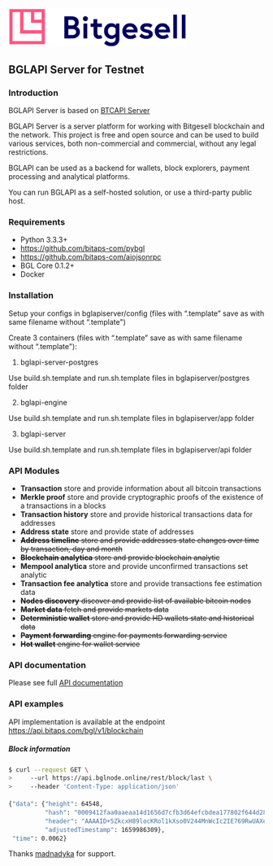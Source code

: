 
<img src="doc/logo.svg" width="350">


## BGLAPI Server for Testnet

### Introduction

BGLAPI Server is based on [BTCAPI Server](https://github.com/bitaps-com/btcapiserver)

BGLAPI Server is a server platform for working with Bitgesell blockchain and the network. 
This project is free and open source and can be used to build various services, 
both non-commercial and commercial, without any legal restrictions.

BGLAPI can be used as a backend for wallets, block explorers, payment processing and analytical platforms.

You can run BGLAPI as a self-hosted solution, or use a third-party public host.

### Requirements

* Python 3.3.3+
* https://github.com/bitaps-com/pybgl
* https://github.com/bitaps-com/aiojsonrpc
* BGL Core 0.1.2+
* Docker

### Installation

Setup your configs in bglapiserver/config (files with “.template” save as with same filename without “.template")

Create 3 containers  (files with “.template” save as with same filename without “.template"):

1) bglapi-server-postgres 

Use build.sh.template and run.sh.template files in bglapiserver/postgres folder 

2) bglapi-engine

Use build.sh.template and run.sh.template files in bglapiserver/app folder 

3) bglapi-server

Use build.sh.template and run.sh.template files in bglapiserver/api folder 

### API Modules

* **Transaction** store and provide information about all bitcoin transactions
* **Merkle proof** store and provide cryptographic proofs of the existence of a transactions in a blocks
* **Transaction history** store and provide historical transactions data for addresses 
* **Address state** store and provide state of addresses
* ~~**Address timeline** store and provide addresses state changes over time by transaction, day and month~~
* ~~**Blockchain analytica** store and provide blockchain analytic~~
* **Mempool analytica** store and provide unconfirmed transactions set analytic
* **Transaction fee analytica** store and provide transactions fee estimation data
* ~~**Nodes discovery** discover and provide list of available bitcoin nodes~~
* ~~**Market data** fetch and provide markets data~~
* ~~**Deterministic wallet** store and provide HD wallets state and historical data~~
* ~~**Payment forwarding** engine for payments forwarding service~~
* ~~**Hot wallet** engine for wallet service~~

### API documentation

Please see full [API documentation](https://github.com/bitaps-com/bglapiserver/tree/master/api)

### API examples

API implementation is available at the endpoint https://api.bitaps.com/bgl/v1/blockchain

##### Block information

``` bash
$ curl --request GET \
>     --url https://api.bglnode.online/rest/block/last \
>     --header 'Content-Type: application/json'

{"data": {"height": 64548,
          "hash": "0009412faa0aaeaa14d1656d7cfb3d64efcbdea177802f644d28963d3d046314", 
          "header": "AAAAID+5ZkcxH89locKRol1kXso0V244MnWcIc2IE769RwUAXeEnhzp6M3+iPt1LPc2vkGl+17SaSSHz6ErMHluVGH6FYfFi//8PH4sdAAAE", 
          "adjustedTimestamp": 1659986309}, 
 "time": 0.0062}
```

Thanks [madnadyka](https://github.com/madnadyka) for support.
